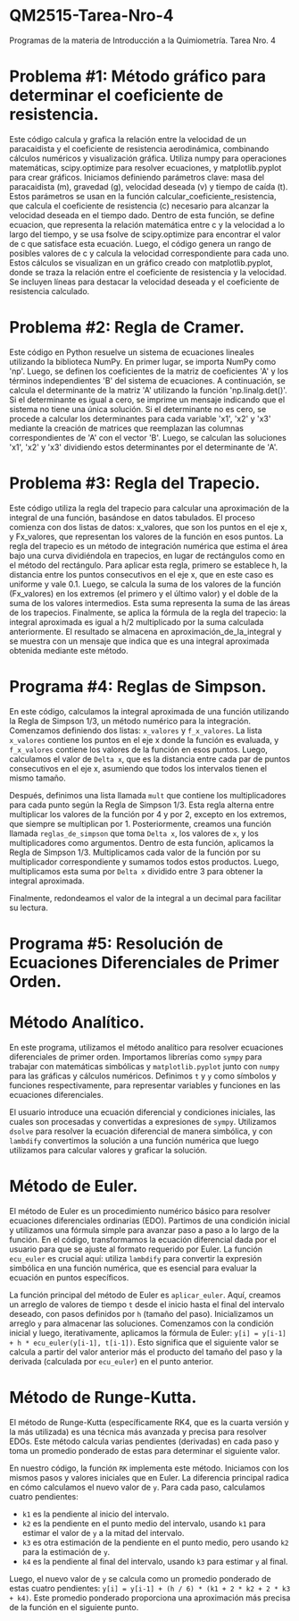 # QM2515-Tarea-Nro-4
Programas de la materia de Introducción a la Quimiometría. Tarea Nro. 4

# Problema #1: Método gráfico para determinar el coeficiente de resistencia.

Este código calcula y grafica la relación entre la velocidad de un paracaidista y el coeficiente de resistencia aerodinámica, combinando cálculos numéricos y visualización gráfica. Utiliza numpy para operaciones matemáticas, scipy.optimize para resolver ecuaciones, y matplotlib.pyplot para crear gráficos.
Iniciamos definiendo parámetros clave: masa del paracaidista (m), gravedad (g), velocidad deseada (v) y tiempo de caída (t). Estos parámetros se usan en la función calcular_coeficiente_resistencia, que calcula el coeficiente de resistencia (c) necesario para alcanzar la velocidad deseada en el tiempo dado. Dentro de esta función, se define ecuacion, que representa la relación matemática entre c y la velocidad a lo largo del tiempo, y se usa fsolve de scipy.optimize para encontrar el valor de c que satisface esta ecuación.
Luego, el código genera un rango de posibles valores de c y calcula la velocidad correspondiente para cada uno. Estos cálculos se visualizan en un gráfico creado con matplotlib.pyplot, donde se traza la relación entre el coeficiente de resistencia y la velocidad. Se incluyen líneas para destacar la velocidad deseada y el coeficiente de resistencia calculado.

# Problema #2: Regla de Cramer.

Este código en Python resuelve un sistema de ecuaciones lineales utilizando la biblioteca NumPy. En primer lugar, se importa NumPy como 'np'. Luego, se definen los coeficientes de la matriz de coeficientes 'A' y los términos independientes 'B' del sistema de ecuaciones. A continuación, se calcula el determinante de la matriz 'A' utilizando la función 'np.linalg.det()'. Si el determinante es igual a cero, se imprime un mensaje indicando que el sistema no tiene una única solución. Si el determinante no es cero, se procede a calcular los determinantes para cada variable 'x1', 'x2' y 'x3' mediante la creación de matrices que reemplazan las columnas correspondientes de 'A' con el vector 'B'. Luego, se calculan las soluciones 'x1', 'x2' y 'x3' dividiendo estos determinantes por el determinante de 'A'.

# Problema #3: Regla del Trapecio.

Este código utiliza la regla del trapecio para calcular una aproximación de la integral de una función, basándose en datos tabulados. El proceso comienza con dos listas de datos: x_valores, que son los puntos en el eje x, y Fx_valores, que representan los valores de la función en esos puntos. La regla del trapecio es un método de integración numérica que estima el área bajo una curva dividiéndola en trapecios, en lugar de rectángulos como en el método del rectángulo. Para aplicar esta regla, primero se establece h, la distancia entre los puntos consecutivos en el eje x, que en este caso es uniforme y vale 0.1. Luego, se calcula la suma de los valores de la función (Fx_valores) en los extremos (el primero y el último valor) y el doble de la suma de los valores intermedios. Esta suma representa la suma de las áreas de los trapecios. Finalmente, se aplica la fórmula de la regla del trapecio: la integral aproximada es igual a h/2 multiplicado por la suma calculada anteriormente. El resultado se almacena en aproximación_de_la_integral y se muestra con un mensaje que indica que es una integral aproximada obtenida mediante este método.

# Programa #4: Reglas de Simpson.

En este código, calculamos la integral aproximada de una función utilizando la Regla de Simpson 1/3, un método numérico para la integración. Comenzamos definiendo dos listas: `x_valores` y `f_x_valores`. La lista `x_valores` contiene los puntos en el eje x donde la función es evaluada, y `f_x_valores` contiene los valores de la función en esos puntos. Luego, calculamos el valor de `Delta x`, que es la distancia entre cada par de puntos consecutivos en el eje x, asumiendo que todos los intervalos tienen el mismo tamaño.

Después, definimos una lista llamada `mult` que contiene los multiplicadores para cada punto según la Regla de Simpson 1/3. Esta regla alterna entre multiplicar los valores de la función por 4 y por 2, excepto en los extremos, que siempre se multiplican por 1. Posteriormente, creamos una función llamada `reglas_de_simpson` que toma `Delta x`, los valores de `x`, y los multiplicadores como argumentos. Dentro de esta función, aplicamos la Regla de Simpson 1/3. Multiplicamos cada valor de la función por su multiplicador correspondiente y sumamos todos estos productos. Luego, multiplicamos esta suma por `Delta x` dividido entre 3 para obtener la integral aproximada.

Finalmente, redondeamos el valor de la integral a un decimal para facilitar su lectura.

# Programa #5: Resolución de Ecuaciones Diferenciales de Primer Orden.

# Método Analítico.

En este programa, utilizamos el método analítico para resolver ecuaciones diferenciales de primer orden. Importamos librerías como `sympy` para trabajar con matemáticas simbólicas y `matplotlib.pyplot` junto con `numpy` para las gráficas y cálculos numéricos. Definimos `t` y `y` como símbolos y funciones respectivamente, para representar variables y funciones en las ecuaciones diferenciales.

El usuario introduce una ecuación diferencial y condiciones iniciales, las cuales son procesadas y convertidas a expresiones de `sympy`. Utilizamos `dsolve` para resolver la ecuación diferencial de manera simbólica, y con `lambdify` convertimos la solución a una función numérica que luego utilizamos para calcular valores y graficar la solución.

# Método de Euler.

El método de Euler es un procedimiento numérico básico para resolver ecuaciones diferenciales ordinarias (EDO). Partimos de una condición inicial y utilizamos una fórmula simple para avanzar paso a paso a lo largo de la función. En el código, transformamos la ecuación diferencial dada por el usuario para que se ajuste al formato requerido por Euler. La función `ecu_euler` es crucial aquí: utiliza `lambdify` para convertir la expresión simbólica en una función numérica, que es esencial para evaluar la ecuación en puntos específicos.

La función principal del método de Euler es `aplicar_euler`. Aquí, creamos un arreglo de valores de tiempo `t` desde el inicio hasta el final del intervalo deseado, con pasos definidos por `h` (tamaño del paso). Inicializamos un arreglo `y` para almacenar las soluciones. Comenzamos con la condición inicial y luego, iterativamente, aplicamos la fórmula de Euler: `y[i] = y[i-1] + h * ecu_euler(y[i-1], t[i-1])`. Esto significa que el siguiente valor se calcula a partir del valor anterior más el producto del tamaño del paso y la derivada (calculada por `ecu_euler`) en el punto anterior.

# Método de Runge-Kutta.

El método de Runge-Kutta (específicamente RK4, que es la cuarta versión y la más utilizada) es una técnica más avanzada y precisa para resolver EDOs. Este método calcula varias pendientes (derivadas) en cada paso y toma un promedio ponderado de estas para determinar el siguiente valor.

En nuestro código, la función `RK` implementa este método. Iniciamos con los mismos pasos y valores iniciales que en Euler. La diferencia principal radica en cómo calculamos el nuevo valor de `y`. Para cada paso, calculamos cuatro pendientes:

- `k1` es la pendiente al inicio del intervalo.
- `k2` es la pendiente en el punto medio del intervalo, usando `k1` para estimar el valor de `y` a la mitad del intervalo.
- `k3` es otra estimación de la pendiente en el punto medio, pero usando `k2` para la estimación de `y`.
- `k4` es la pendiente al final del intervalo, usando `k3` para estimar `y` al final.

Luego, el nuevo valor de `y` se calcula como un promedio ponderado de estas cuatro pendientes: `y[i] = y[i-1] + (h / 6) * (k1 + 2 * k2 + 2 * k3 + k4)`. Este promedio ponderado proporciona una aproximación más precisa de la función en el siguiente punto.
